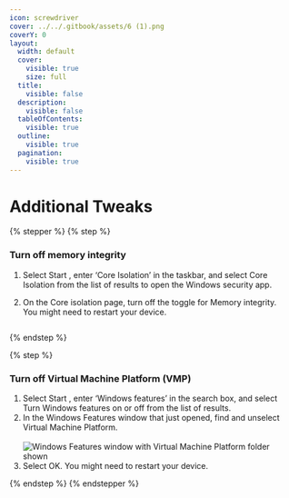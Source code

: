 ```yaml
---
icon: screwdriver
cover: ../../.gitbook/assets/6 (1).png
coverY: 0
layout:
  width: default
  cover:
    visible: true
    size: full
  title:
    visible: false
  description:
    visible: false
  tableOfContents:
    visible: true
  outline:
    visible: true
  pagination:
    visible: true
---
```


# Additional Tweaks



{% stepper %}
{% step %}
### Turn off memory integrity   <a href="#id0edf" id="id0edf"></a>

1. Select Start , enter ‘Core Isolation’ in the taskbar, and select Core Isolation from the list of results to open the Windows security app.
2.  On the Core isolation page, turn off the toggle for Memory integrity. \
    You might need to restart your device.

    <div align="left"><figure><img src="https://support.microsoft.com/images/en-us/014089ec-5a4a-4573-95a9-61900e2d93ad" alt=""><figcaption></figcaption></figure></div>


{% endstep %}

{% step %}
### Turn off Virtual Machine Platform (VMP)  <a href="#id0edd" id="id0edd"></a>

1. Select Start , enter ‘Windows features’ in the search box, and select Turn Windows features on or off from the list of results.
2. In the Windows Features window that just opened, find and unselect Virtual Machine Platform.\
   \
   ![Windows Features window with Virtual Machine Platform folder shown](https://support.microsoft.com/images/en-us/cbbf67fd-9ace-45fd-a72f-10ff3f9b5e02)
3. Select OK. You might need to restart your device.


{% endstep %}
{% endstepper %}
